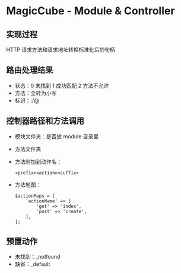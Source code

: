 # MagicCube - Module & Controller



## 实现过程

HTTP 请求方法和请求地址转换标准化后的句柄



## 路由处理结果

- 状态：0 未找到 1 成功匹配 2 方法不允许
- 方法：全转为小写
- 标识：<method>:<module>/<controller>@<action>



## 控制器路径和方法调用

- 模块文件夹：是否放 module 目录里

- 方法文件夹

- 方法附加到动作名：

  ```
  <prefix><action><suffix>
  ```

- 方法地图：

  ```
  $actionMaps = [
      'actionName' => [
          'get' => 'index',
          'post' => 'create',
      ],
  ];
  ```



## 预置动作

- 未找到：_notfound
- 缺省：_default